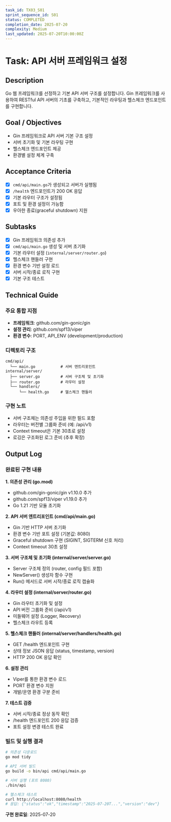 ```yaml
---
task_id: TX03_S01
sprint_sequence_id: S01
status: COMPLETED
completion_date: 2025-07-20
complexity: Medium
last_updated: 2025-07-20T10:00:00Z
---
```


# Task: API 서버 프레임워크 설정

## Description
Go 웹 프레임워크를 선정하고 기본 API 서버 구조를 설정합니다. Gin 프레임워크를 사용하여 RESTful API 서버의 기초를 구축하고, 기본적인 라우팅과 헬스체크 엔드포인트를 구현합니다.

## Goal / Objectives
- Gin 프레임워크로 API 서버 기본 구조 설정
- 서버 초기화 및 기본 라우팅 구현
- 헬스체크 엔드포인트 제공
- 환경별 설정 체계 구축

## Acceptance Criteria
- [x] `cmd/api/main.go`가 생성되고 서버가 실행됨
- [x] `/health` 엔드포인트가 200 OK 응답
- [x] 기본 라우터 구조가 설정됨
- [x] 포트 및 환경 설정이 가능함
- [x] 우아한 종료(graceful shutdown) 지원

## Subtasks
- [x] Gin 프레임워크 의존성 추가
- [x] `cmd/api/main.go` 생성 및 서버 초기화
- [x] 기본 라우터 설정 (`internal/server/router.go`)
- [x] 헬스체크 핸들러 구현
- [x] 환경 변수 기반 설정 로드
- [x] 서버 시작/종료 로직 구현
- [x] 기본 구조 테스트

## Technical Guide

### 주요 통합 지점
- **프레임워크**: github.com/gin-gonic/gin
- **설정 관리**: github.com/spf13/viper
- **환경 변수**: PORT, API_ENV (development/production)

### 디렉토리 구조
```
cmd/api/
  └── main.go           # 서버 엔트리포인트
internal/server/
  ├── server.go         # 서버 구조체 및 초기화
  ├── router.go         # 라우터 설정
  └── handlers/
      └── health.go     # 헬스체크 핸들러
```

### 구현 노트
- 서버 구조체는 의존성 주입을 위한 필드 포함
- 라우터는 버전별 그룹화 준비 (예: /api/v1)
- Context timeout은 기본 30초로 설정
- 로깅은 구조화된 로그 준비 (추후 확장)

## Output Log

### 완료된 구현 내용

**1. 의존성 관리 (go.mod)**
- github.com/gin-gonic/gin v1.10.0 추가
- github.com/spf13/viper v1.19.0 추가
- Go 1.21 기반 모듈 초기화

**2. API 서버 엔트리포인트 (cmd/api/main.go)**
- Gin 기반 HTTP 서버 초기화
- 환경 변수 기반 포트 설정 (기본값: 8080)
- Graceful shutdown 구현 (SIGINT, SIGTERM 신호 처리)
- Context timeout 30초 설정

**3. 서버 구조체 및 초기화 (internal/server/server.go)**
- Server 구조체 정의 (router, config 필드 포함)
- NewServer() 생성자 함수 구현
- Run() 메서드로 서버 시작/종료 로직 캡슐화

**4. 라우터 설정 (internal/server/router.go)**
- Gin 라우터 초기화 및 설정
- API 버전 그룹화 준비 (/api/v1)
- 미들웨어 설정 (Logger, Recovery)
- 헬스체크 라우트 등록

**5. 헬스체크 핸들러 (internal/server/handlers/health.go)**
- GET /health 엔드포인트 구현
- 상태 정보 JSON 응답 (status, timestamp, version)
- HTTP 200 OK 응답 확인

**6. 설정 관리**
- Viper를 통한 환경 변수 로드
- PORT 환경 변수 지원
- 개발/운영 환경 구분 준비

**7. 테스트 검증**
- 서버 시작/종료 정상 동작 확인
- /health 엔드포인트 200 응답 검증
- 포트 설정 변경 테스트 완료

### 빌드 및 실행 결과
```bash
# 의존성 다운로드
go mod tidy

# API 서버 빌드
go build -o bin/api cmd/api/main.go

# 서버 실행 (포트 8080)
./bin/api

# 헬스체크 테스트
curl http://localhost:8080/health
# 응답: {"status":"ok","timestamp":"2025-07-20T...","version":"dev"}
```

**구현 완료일**: 2025-07-20